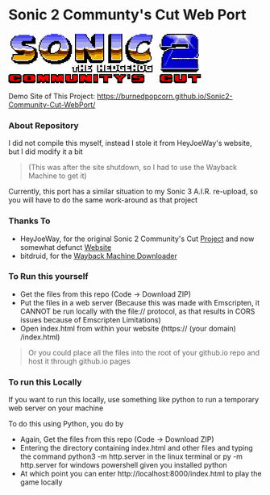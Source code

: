 # Sonic 2 Communty's Cut Web Port

![image](https://github.com/burnedpopcorn/Sonic2-Community-Cut-WebPort/blob/main/sonic2.png)

Demo Site of This Project: https://burnedpopcorn.github.io/Sonic2-Community-Cut-WebPort/

### About Repository
I did not compile this myself, instead I stole it from HeyJoeWay's website, but I did modify it a bit
> (This was after the site shutdown, so I had to use the Wayback Machine to get it)

Currently, this port has a similar situation to my Sonic 3 A.I.R. re-upload, so you will have to do the same work-around as that project

### Thanks To
- HeyJoeWay, for the original Sonic 2 Community's Cut [Project](https://github.com/heyjoeway/s2cx) and now somewhat defunct [Website](https://jojudge.com/s2cx/)
- bitdruid, for the [Wayback Machine Downloader](https://github.com/bitdruid/python-wayback-machine-downloader)

### To Run this yourself
- Get the files from this repo (Code -> Download ZIP)
- Put the files in a web server (Because this was made with Emscripten, it CANNOT be run locally with the file:// protocol, as that results in CORS issues because of Emscripten Limitations)
- Open index.html from within your website (https:// (your domain) /index.html)

> Or you could place all the files into the root of your github.io repo and host it through github.io pages

### To run this Locally
If you want to run this locally, use something like python to run a temporary web server on your machine

To do this using Python, you do by
- Again, Get the files from this repo (Code -> Download ZIP)
- Entering the directory containing index.html and other files and typing the command python3 -m http.server in the linux terminal or py -m http.server for windows powershell given you installed python
- At which point you can enter http://localhost:8000/index.html to play the game locally
